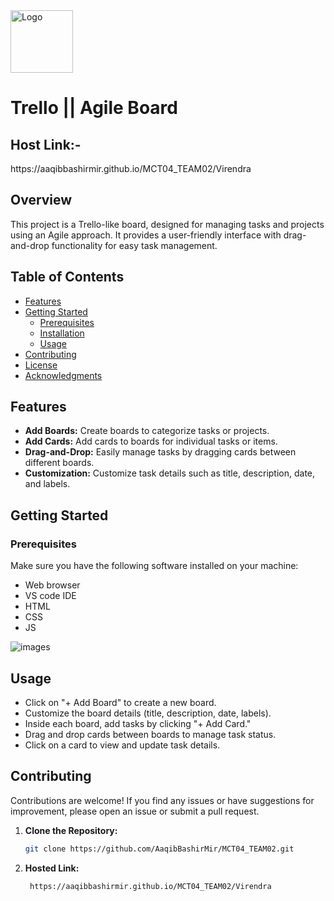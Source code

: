
<img src="https://play-lh.googleusercontent.com/CiGs15N1e1tXrSnVLEY9jOnKi1oNzPQNRjqhR8fXE0pnu_bRyNmfc8xXr2VQUJTfJ9A" alt="Logo" width="100" height="100">

# Trello || Agile Board
<h2>Host Link:-</h2>
 https://aaqibbashirmir.github.io/MCT04_TEAM02/Virendra
 
## Overview

This project is a Trello-like board, designed for managing tasks and projects using an Agile approach. It provides a user-friendly interface with drag-and-drop functionality for easy task management.

## Table of Contents
- [Features](#features)
- [Getting Started](#getting-started)
  - [Prerequisites](#prerequisites)
  - [Installation](#installation)
  - [Usage](#usage)
- [Contributing](#contributing)
- [License](#license)
- [Acknowledgments](#acknowledgments)

## Features
- **Add Boards:** Create boards to categorize tasks or projects.
- **Add Cards:** Add cards to boards for individual tasks or items.
- **Drag-and-Drop:** Easily manage tasks by dragging cards between different boards.
- **Customization:** Customize task details such as title, description, date, and labels.

## Getting Started
### Prerequisites
Make sure you have the following software installed on your machine:
- Web browser
- VS code IDE
- HTML
- CSS
- JS

  
![images](https://github.com/AaqibBashirMir/MCT04_TEAM02/assets/126088849/b8030e1c-5e40-4e63-993b-5d8f945f16c3)

## Usage
- Click on "+ Add Board" to create a new board.
- Customize the board details (title, description, date, labels).
- Inside each board, add tasks by clicking "+ Add Card."
- Drag and drop cards between boards to manage task status.
- Click on a card to view and update task details.

## Contributing
Contributions are welcome! If you find any issues or have suggestions for improvement, please open an issue or submit a pull request.

1. **Clone the Repository:**
   ```bash
   git clone https://github.com/AaqibBashirMir/MCT04_TEAM02.git

2. **Hosted Link:**
   ```link
    https://aaqibbashirmir.github.io/MCT04_TEAM02/Virendra
